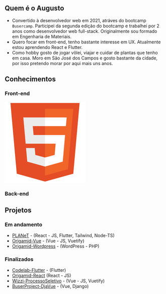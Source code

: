 ## Quem é o Augusto

- Convertido à desenvolvedor web em 2021, atráves do bootcamp `Busercamp`. Participei da segunda edição do bootcamp e trabalhei por 2 anos como desenvolvedor web full-stack. Originalmente sou formado em Engenharia de Materiais.
- Quero focar em front-end, tenho bastante interesse em UX. Atualmente estou aprendendo React e Flutter.
- Como hobby gosto de jogar vôlei, viajar e cuidar de plantas que tenho em casa. Moro em São José dos Campos e gosto bastante da cidade, por isso pretendo morar por aqui mais uns anos.

## Conhecimentos

### Front-end
![HTML5](https://raw.githubusercontent.com/devicons/devicon/master/icons/html5/html5-original.svg)

### Back-end


## Projetos

### Em andamento

- [PLANeT](https://github.com/augustopiatto/PLANeT) - (React - JS, Flutter, Tailwind, Node-TS)
- [Origamid-Vue](https://github.com/augustopiatto/Origamid-Vue) - (Vue - JS, Vuetify)
- [Origamid-Wordpress](https://github.com/augustopiatto/Origamid-Wordpress) - (WordPress - PHP)

### Finalizados

- [Codelab-Flutter](https://github.com/augustopiatto/Codelab-Flutter) - (Flutter)
- [Origamid-React](https://github.com/augustopiatto/Origamid-React) (React - JS)
- [Wizzi-ProcessoSeletivo](https://github.com/augustopiatto/Wizzi-ProcessoSeletivo) - (Vue - JS, Vuetify)
- [BuserProject-DjaVue](https://github.com/augustopiatto/BuserProject-DjaVue) - (Vue, Django)
